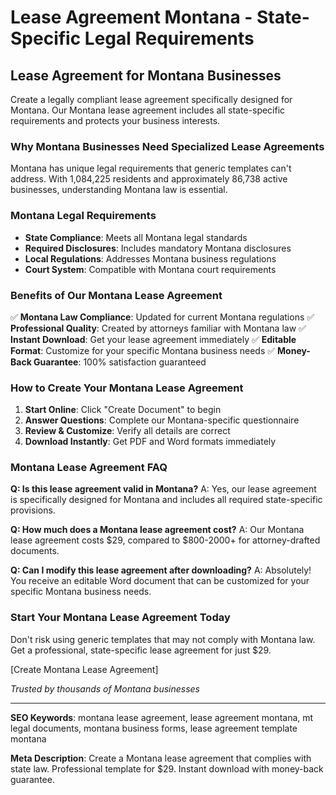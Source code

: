 # Lease Agreement Montana - State-Specific Legal Requirements

## Lease Agreement for Montana Businesses

Create a legally compliant lease agreement specifically designed for Montana. Our Montana lease agreement includes all state-specific requirements and protects your business interests.

### Why Montana Businesses Need Specialized Lease Agreements

Montana has unique legal requirements that generic templates can't address. With 1,084,225 residents and approximately 86,738 active businesses, understanding Montana law is essential.

### Montana Legal Requirements

- **State Compliance**: Meets all Montana legal standards
- **Required Disclosures**: Includes mandatory Montana disclosures
- **Local Regulations**: Addresses Montana business regulations
- **Court System**: Compatible with Montana court requirements

### Benefits of Our Montana Lease Agreement

✅ **Montana Law Compliance**: Updated for current Montana regulations
✅ **Professional Quality**: Created by attorneys familiar with Montana law
✅ **Instant Download**: Get your lease agreement immediately
✅ **Editable Format**: Customize for your specific Montana business needs
✅ **Money-Back Guarantee**: 100% satisfaction guaranteed

### How to Create Your Montana Lease Agreement

1. **Start Online**: Click "Create Document" to begin
2. **Answer Questions**: Complete our Montana-specific questionnaire
3. **Review & Customize**: Verify all details are correct
4. **Download Instantly**: Get PDF and Word formats immediately

### Montana Lease Agreement FAQ

**Q: Is this lease agreement valid in Montana?**
A: Yes, our lease agreement is specifically designed for Montana and includes all required state-specific provisions.

**Q: How much does a Montana lease agreement cost?**
A: Our Montana lease agreement costs $29, compared to $800-2000+ for attorney-drafted documents.

**Q: Can I modify this lease agreement after downloading?**
A: Absolutely! You receive an editable Word document that can be customized for your specific Montana business needs.

### Start Your Montana Lease Agreement Today

Don't risk using generic templates that may not comply with Montana law. Get a professional, state-specific lease agreement for just $29.

[Create Montana Lease Agreement]

*Trusted by thousands of Montana businesses*

---

**SEO Keywords**: montana lease agreement, lease agreement montana, mt legal documents, montana business forms, lease agreement template montana

**Meta Description**: Create a Montana lease agreement that complies with state law. Professional template for $29. Instant download with money-back guarantee.
